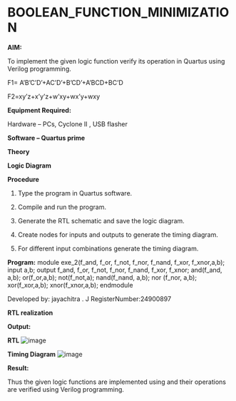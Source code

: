 # BOOLEAN_FUNCTION_MINIMIZATION

**AIM:**

To implement the given logic function verify its operation in Quartus using Verilog programming.

F1= A’B’C’D’+AC’D’+B’CD’+A’BCD+BC’D 

F2=xy’z+x’y’z+w’xy+wx’y+wxy

**Equipment Required:**

Hardware – PCs, Cyclone II , USB flasher

**Software – Quartus prime**

**Theory**

**Logic Diagram**

**Procedure**

1.	Type the program in Quartus software.

2.	Compile and run the program.

3.	Generate the RTL schematic and save the logic diagram.

4.	Create nodes for inputs and outputs to generate the timing diagram.

5.	For different input combinations generate the timing diagram.


**Program:**
module exe_2(f_and, f_or, f_not, f_nor, f_nand, f_xor, f_xnor,a,b);
input a,b;
output f_and, f_or, f_not, f_nor, f_nand, f_xor, f_xnor;
and(f_and, a,b);
or(f_or,a,b);
not(f_not,a);
nand(f_nand, a,b);
nor (f_nor, a,b);
xor(f_xor,a,b);
xnor(f_xnor,a,b);
endmodule


Developed by: jayachitra . J  RegisterNumber:24900897


**RTL realization**


**Output:**

**RTL**
![image](https://github.com/user-attachments/assets/16a451d4-f93b-40db-af6e-21825716fd59)


**Timing Diagram**
![image](https://github.com/user-attachments/assets/4c6181d4-a49d-4302-9732-271a7fb30947)


**Result:**

Thus the given logic functions are implemented using and their operations are verified using Verilog programming.

